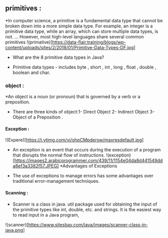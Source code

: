 ## primitives :
*In computer science, a primitive is a fundamental data type that cannot be broken down into a more simple data type. For example, an integer is a primitive data type, while an array, which can store multiple data types, is not. ... However, most high-level languages share several common primitives
 !(primative)[https://data-flair.training/blogs/wp-content/uploads/sites/2/2018/01/Primitive-Data-Types-DF.jpg]
* What are the 8 primitive data types in Java?
- Primitive data types - includes byte , short , int , long , float , double , boolean and char.
### object :
 *An object is a noun (or pronoun) that is governed by a verb or a preposition.
  * There are three kinds of object:1- Direct Object  2- Indirect Object 3-  Object of a Preposition .

#### Exception :
 !(Expere)[https://i.ytimg.com/vi/ohpCMpderow/maxresdefault.jpg]

* An exception is an event that occurs during the execution of a program that disrupts the normal flow of instructions.
 !(exception)[https://images2.arabicprogrammer.com/439/11/1154e04da8d441549dda8ef3a3382f57.JPEG]
*Advantages of Exceptions
 - The use of exceptions to manage errors has some advantages over traditional error-management techniques.

#### Scanning :
- Scanner is a class in java. util package used for obtaining the input of the primitive types like int, double, etc. and strings. It is the easiest way to read input in a Java program,

!(scanner)[https://www.sitesbay.com/java/images/scanner-class-in-java.png]
